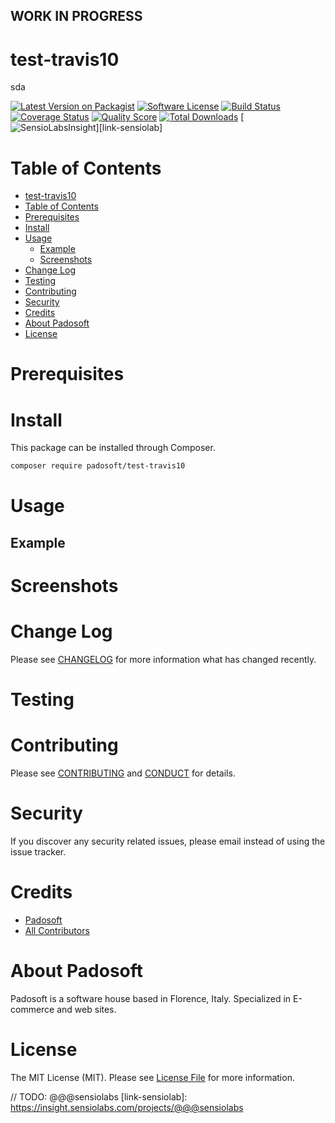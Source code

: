 ## WORK IN PROGRESS
# test-travis10
sda

[![Latest Version on Packagist][ico-version]][link-packagist]
[![Software License][ico-license]](LICENSE.md)
[![Build Status][ico-travis]][link-travis]
[![Coverage Status][ico-scrutinizer]][link-scrutinizer]
[![Quality Score][ico-code-quality]][link-code-quality]
[![Total Downloads][ico-downloads]][link-downloads]
[![SensioLabsInsight][ico-sensiolab]][link-sensiolab]



Table of Contents
=================

  * [test-travis10](#test-travis10)
  * [Table of Contents](#table-of-contents)
  * [Prerequisites](#prerequisites)
  * [Install](#install)
  * [Usage](#usage)
    * [Example](#example)
    * [Screenshots](#screenshoots)
  * [Change Log](#change-log)
  * [Testing](#testing)
  * [Contributing](#contributing)
  * [Security](#security)
  * [Credits](#credits)
  * [About Padosoft](#about-padosoft)
  * [License](#license)


# Prerequisites


# Install

This package can be installed through Composer.

``` bash
composer require padosoft/test-travis10
```

# Usage

## Example

# Screenshots

# Change Log
Please see [CHANGELOG](CHANGELOG.md) for more information what has changed recently.

# Testing

# Contributing

Please see [CONTRIBUTING](CONTRIBUTING.md) and [CONDUCT](CONDUCT.md) for details.

# Security

If you discover any security related issues, please email  instead of using the issue tracker.

# Credits

- [Padosoft](https://github.com/padosoft)
- [All Contributors](../../contributors)

# About Padosoft
Padosoft is a software house based in Florence, Italy. Specialized in E-commerce and web sites.

# License

The MIT License (MIT). Please see [License File](LICENSE.md) for more information.


[ico-version]: https://img.shields.io/packagist/v/padosoft/test-travis10.svg?style=flat-square
[ico-license]: https://img.shields.io/badge/license-MIT-brightgreen.svg?style=flat-square
[ico-travis]: https://img.shields.io/travis/padosoft/test-travis10/master.svg?style=flat-square
[ico-scrutinizer]: https://img.shields.io/scrutinizer/coverage/g/padosoft/test-travis10.svg?style=flat-square
[ico-code-quality]: https://img.shields.io/scrutinizer/g/padosoft/test-travis10.svg?style=flat-square
[ico-downloads]: https://img.shields.io/packagist/dt/padosoft/test-travis10.svg?style=flat-square
[ico-sensiolab]: https://insight.sensiolabs.com/projects/@@@sensiolab/small.png

[link-packagist]: https://packagist.org/packages/padosoft/test-travis10
[link-travis]: https://travis-ci.org/padosoft/test-travis10
[link-scrutinizer]: https://scrutinizer-ci.com/g/padosoft/test-travis10/code-structure
[link-code-quality]: https://scrutinizer-ci.com/g/padosoft/test-travis10
[link-downloads]: https://packagist.org/packages/padosoft/test-travis10
// TODO: @@@sensiolabs
[link-sensiolab]: https://insight.sensiolabs.com/projects/@@@sensiolabs
